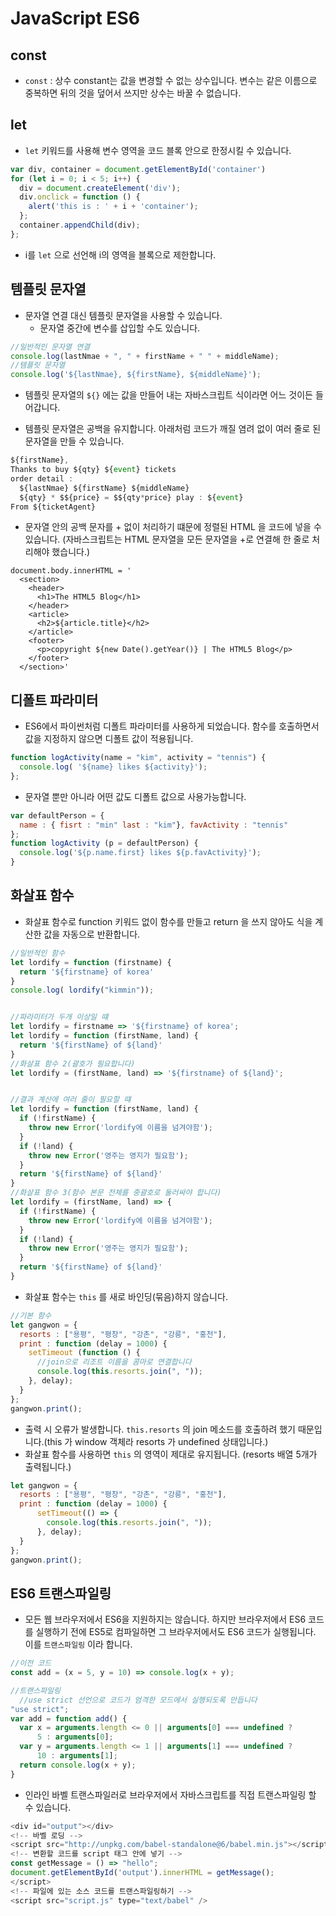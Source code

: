 # JavaScript ES6
## const
- `const` : 상수 constant는 값을 변경할 수 없는 상수입니다. 변수는 같은 이름으로 중복하면 뒤의 것을 덮어서 쓰지만 상수는 바꿀 수 없습니다.

## let
- `let` 키워드를 사용해 변수 영역을 코드 블록 안으로 한정시킬 수 있습니다.
```javascript
var div, container = document.getElementById('container')
for (let i = 0; i < 5; i++) {
  div = document.createElement('div');
  div.onclick = function () {
    alert('this is : ' + i + 'container');
  };
  container.appendChild(div);
};
```
  + i를 `let` 으로 선언해 i의 영역을 블록으로 제한합니다.

## 템플릿 문자열
- 문자열 연결 대신 템플릿 문자열을 사용할 수 있습니다.
  + 문자열 중간에 변수를 삽입할 수도 있습니다.
```javascript
//일반적인 문자열 연결
console.log(lastNmae + ", " + firstName + " " + middleName);
//템플릿 문자열
console.log('${lastNmae}, ${firstName}, ${middleName}');
```
  + 템플릿 문자열의 `${}` 에는 값을 만들어 내는 자바스크립트 식이라면 어느 것이든 들어갑니다.
- 템플릿 문자열은 공백을 유지합니다. 아래처럼 코드가 깨질 염려 없이 여러 줄로 된 문자열을 만들 수 있습니다.
```javascript
${firstName},
Thanks to buy ${qty} ${event} tickets
order detail :
  ${lastNmae} ${firstName} ${middleName}
  ${qty} * $${price} = $${qty*price} play : ${event}
From ${ticketAgent}
```
  + 문자열 안의 공백 문자를 + 없이 처리하기 떄문에 정렬된 HTML 을 코드에 넣을 수 있습니다. (자바스크립트는 HTML 문자열을 모든 문자열을 +로 연결해 한 줄로 처리해야 했습니다.)
```
document.body.innerHTML = '
  <section>
    <header>
      <h1>The HTML5 Blog</h1>
    </header>
    <article>
      <h2>${article.title}</h2>
    </article>
    <footer>
      <p>copyright ${new Date().getYear()} | The HTML5 Blog</p>
    </footer>
  </section>'
```

## 디폴트 파라미터
- ES6에서 파이썬처럼 디폴트 파라미터를 사용하게 되었습니다. 함수를 호출하면서 값을 지정하지 않으면 디폴트 값이 적용됩니다.
```javascript
function logActivity(name = "kim", activity = "tennis") {
  console.log( '${name} likes ${activity}');
};
```
- 문자열 뿐만 아니라 어떤 값도 디폴트 값으로 사용가능합니다.
```javascript
var defaultPerson = {
  name : { fisrt : "min" last : "kim"}, favActivity : "tennis"
};
function logActivity (p = defaultPerson) {
  console.log('${p.name.first} likes ${p.favActivity}');
}
```

## 화살표 함수
- 화살표 함수로 function 키워드 없이 함수를 만들고 return 을 쓰지 않아도 식을 계산한 값을 자동으로 반환합니다.
```javascript
//일반적인 함수
let lordify = function (firstname) {
  return '${firstname} of korea'
}
console.log( lordify("kimmin"));


//파라미터가 두개 이상일 떄
let lordify = firstname => '${firstname} of korea';
let lordify = function (firstName, land) {
  return '${firstName} of ${land}'
}
//화살표 함수 2(괄호가 필요합니다)
let lordify = (firstName, land) => '${firstname} of ${land}';


//결과 계산에 여러 줄이 필요할 떄
let lordify = function (firstName, land) {
  if (!firstName) {
    throw new Error('lordify에 이름을 넘겨야함');
  }
  if (!land) {
    throw new Error('영주는 영지가 필요함');
  }
  return '${firstName} of ${land}'
}
//화살표 함수 3(함수 본문 전체를 중괄호로 둘러싸야 합니다)
let lordify = (firstName, land) => {
  if (!firstName) {
    throw new Error('lordify에 이름을 넘겨야함');
  }
  if (!land) {
    throw new Error('영주는 영지가 필요함');
  }
  return '${firstName} of ${land}'
}
```
- 화살표 함수는 `this` 를 새로 바인딩(묶음)하지 않습니다.
```javascript
//기본 함수
let gangwon = {
  resorts : ["용평", "평창", "강촌", "강릉", "홍천"],
  print : function (delay = 1000) {
    setTimeout (function () {
      //join으로 리조트 이름을 콤마로 연결합니다
      console.log(this.resorts.join(", "));
    }, delay);
  }
};
gangwon.print();
```
  + 출력 시 오류가 발생합니다. `this.resorts` 의 join 메소드를 호출하려 했기 때문입니다.(this 가 window 객체라 resorts 가 undefined 상태입니다.)
  + 화살표 함수를 사용하면 `this` 의 영역이 제대로 유지됩니다. (resorts 배열 5개가 출력됩니다.)
```javascript
let gangwon = {
  resorts : ["용평", "평창", "강촌", "강릉", "홍천"],
  print : function (delay = 1000) {
      setTimeout(() => {
        console.log(this.resorts.join(", "));
      }, delay);
  }
};
gangwon.print();
```

## ES6 트랜스파일링
- 모든 웹 브라우저에서 ES6을 지원하지는 않습니다. 하지만 브라우저에서 ES6 코드를 실행하기 전에 ES5로 컴파일하면 그 브라우저에서도 ES6 코드가 실행됩니다. 이를 `트랜스파일링` 이라 합니다.
```javascript
//이전 코드
const add = (x = 5, y = 10) => console.log(x + y);

//트랜스파일링
  //use strict 선언으로 코드가 엄격한 모드에서 실행되도록 만듭니다
"use strict";
var add = function add() {
  var x = arguments.length <= 0 || arguments[0] === undefined ?
      5 : arguments[0];
  var y = arguments.length <= 1 || arguments[1] === undefined ?
      10 : arguments[1];
  return console.log(x + y);
}
```
- 인라인 바벨 트랜스파일러로 브라우저에서 자바스크립트를 직접 트랜스파일링 할 수 있습니다.
```javascript
<div id="output"></div>
<!-- 바벨 로딩 -->
<script src="http://unpkg.com/babel-standalone@6/babel.min.js"></script>
<!-- 변환할 코드를 script 태그 안에 넣기 -->
const getMessage = () => "hello";
document.getElementById('output').innerHTML = getMessage();
</script>
<!-- 파일에 있는 소스 코드를 트랜스파일링하기 -->
<script src="script.js" type="text/babel" />
```

